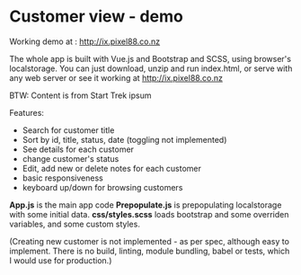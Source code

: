 # Customer view - demo
 Working demo at : http://ix.pixel88.co.nz

The whole app is built with Vue.js and Bootstrap and SCSS, using browser's localstorage. You can just download, unzip and run index.html, or serve with any web server or see it working at http://ix.pixel88.co.nz

BTW: Content is from Start Trek ipsum

Features:
* Search for customer title
* Sort by id, title, status, date (toggling not implemented)
* See details for each customer
* change customer's status
* Edit, add new or delete notes for each customer
* basic responsiveness
* keyboard up/down for browsing customers

**App.js** is the main app code
**Prepopulate.js** is prepopulating localstorage with some initial data.
**css/styles.scss** loads bootstrap and some overriden variables, and some custom styles.

(Creating new customer is not implemented - as per spec, although easy to implement.
There is no build, linting, module bundling, babel or tests, which I would use for production.)

